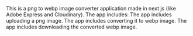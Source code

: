 This is a png to webp image converter application made in next js (like Adobe Express and Cloudinary).
The app includes:
The app includes uploading a png image.
The app includes converting it to webp image.
The app includes downloading the converted webp image.